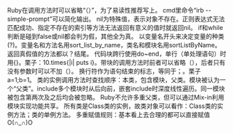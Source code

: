 Ruby在调用方法时可以省略“（）”，为了易读性推荐写上。
cmd里命令“irb --simple-prompt”可以简化输出。
nil为特殊值，表示对象不存在。正则表达式无法匹配成功、指定不存在的索引等方法无法返回有意义的值时就返回nil。
if和while判断是碰到false或nil都会判为假，其他全为真。
以变量名开头来决定变量的种类(?)。变量名和方法名用sort_list_by_name，类名和模块名用sortListByName。
返回真假值的方法都以？结尾。
代码块跨行使用do~end，单行（单处理语句）时用{}。栗子：10.times{|i| puts i}。带块的调用方法时前者可以省略（），后者只有没有参数时可以不加（）。
换行符作为语句结束的标志，等同于；。栗子a=1;b=1。
类的实例调用方法时查找顺序：本类，包含模块，父类。模块被认为一个“父类”。include多个模块时从后向前，嵌套include时深度线性遍历。同一模块被包含第两次及之后均会被忽略。
Ruby不允许多重父类，但可以通过Mix-in利用模块实现功能共享。
所有类是Class类的实例，故类对象可以看作：Class类的实例方法；类的单例方法。
多重赋值规则：基本看上去合理的都可以直接赋值O(∩_∩)O